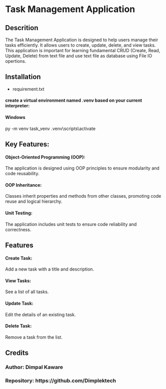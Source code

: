 # Task Management Application

<h2>Descrition</h2>
The Task Management Application is designed to help users manage their tasks efficiently. It allows users to create, update, delete, and view tasks. This application is important for learning fundamental CRUD (Create, Read, Update, Delete) from text file and use text file as database using  File IO opertions.

<h2> Installation </h2>
<ul>
  <li>requirement.txt</li>

 </ul> 
<h4>create a virtual environment named .venv based on your current interpreter:</h4>
 <h4>Windows</h4>
py -m venv task_venv
.venv\scripts\activate

<h2> Key Features:</h2>
<h4>Object-Oriented Programming (OOP):</h4> The application is designed using OOP principles to ensure modularity and code reusability.
<h4>OOP Inheritance:</h4> Classes inherit properties and methods from other classes, promoting code reuse and logical hierarchy.
<h4>Unit Testing:</h4> The application includes unit tests to ensure code reliability and correctness.

<h2> Features</h2>
<h4>Create Task:</h4> Add a new task with a title and description.
<h4>View Tasks: </h4>See a list of all tasks.
<h4>Update Task:</h4> Edit the details of an existing task.
<h4>Delete Task:</h4> Remove a task from the list.

<h2>Credits</h2>
<h3> Author: Dimpal Kaware </h3>
<h3>Repository: https://github.com/Dimplektech</h3>

